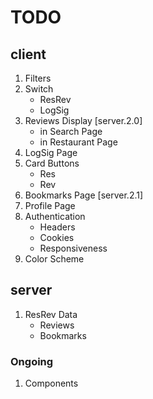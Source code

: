 # TODO

## client

1. Filters
2. Switch
   - ResRev
   - LogSig
3. Reviews Display [server.2.0]
   - in Search Page
   - in Restaurant Page
4. LogSig Page
5. Card Buttons
   - Res
   - Rev
6. Bookmarks Page [server.2.1]
7. Profile Page
8. Authentication
   - Headers
   - Cookies
   - Responsiveness
9. Color Scheme

## server

1. ResRev Data
   - Reviews
   - Bookmarks

### Ongoing

1. Components
